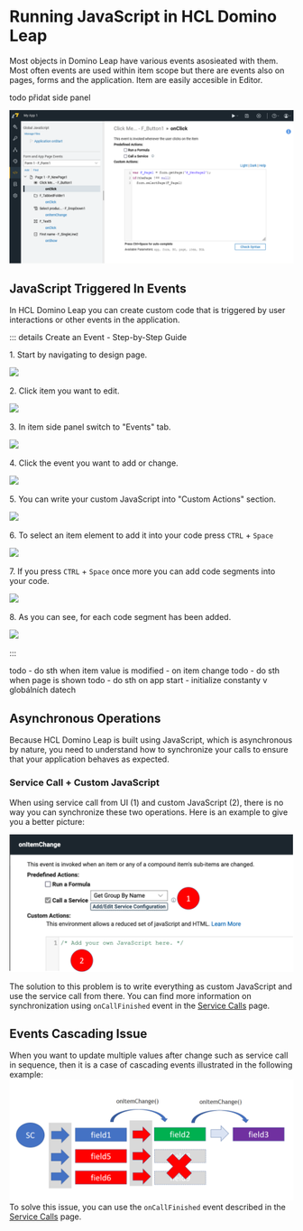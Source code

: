 # Running JavaScript in HCL Domino Leap

Most objects in Domino Leap have various events asosieated with them. Most often events are used within item scope but there are events also on pages, forms and the application. Item are easily accesible in Editor.

todo přidat side panel

![img_2.png](img_2.png)

## JavaScript Triggered In Events

In HCL Domino Leap you can create custom code that is triggered by user interactions or other events in the
application. 


::: details Create an Event - Step-by-Step Guide

1\. Start by navigating to design page.

![](https://ajeuwbhvhr.cloudimg.io/colony-recorder.s3.amazonaws.com/files/2024-04-02/88271664-717d-4069-a5e1-393fc55281b8/ascreenshot.jpeg?tl_px=0,0&br_px=1934,1081&force_format=png&width=1120.0&wat=1&wat_opacity=0.7&wat_gravity=northwest&wat_url=https://colony-recorder.s3.us-west-1.amazonaws.com/images/watermarks/FB923C_standard.png&wat_pad=-9,48)

2\. Click item you want to edit.

![](https://ajeuwbhvhr.cloudimg.io/colony-recorder.s3.amazonaws.com/files/2024-04-02/7a9ad6ee-9666-4cd4-93e0-0c5291cbaeab/user_cropped_screenshot.jpeg?tl_px=0,0&br_px=1934,1081&force_format=png&width=1120.0&wat=1&wat_opacity=0.7&wat_gravity=northwest&wat_url=https://colony-recorder.s3.us-west-1.amazonaws.com/images/watermarks/FB923C_standard.png&wat_pad=513,142)

3\. In item side panel switch to "Events" tab.

![](https://ajeuwbhvhr.cloudimg.io/colony-recorder.s3.amazonaws.com/files/2024-04-02/b1826d93-cb8f-4179-ad5d-debd14005564/ascreenshot.jpeg?tl_px=1906,0&br_px=3841,1081&force_format=png&width=1120.0&wat=1&wat_opacity=0.7&wat_gravity=northwest&wat_url=https://colony-recorder.s3.us-west-1.amazonaws.com/images/watermarks/FB923C_standard.png&wat_pad=828,118)

4\. Click the event you want to add or change.

![](https://ajeuwbhvhr.cloudimg.io/colony-recorder.s3.amazonaws.com/files/2024-04-02/e205881f-8dab-49df-bbe8-428a617d85df/ascreenshot.jpeg?tl_px=1906,14&br_px=3841,1095&force_format=png&width=1120.0&wat=1&wat_opacity=0.7&wat_gravity=northwest&wat_url=https://colony-recorder.s3.us-west-1.amazonaws.com/images/watermarks/FB923C_standard.png&wat_pad=744,277)

5\. You can write your custom JavaScript into "Custom Actions" section.

![](https://ajeuwbhvhr.cloudimg.io/colony-recorder.s3.amazonaws.com/files/2024-04-02/07c34407-4666-464d-9aeb-046727d9d94c/ascreenshot.jpeg?tl_px=436,242&br_px=2371,1323&force_format=png&width=1120.0&wat=1&wat_opacity=0.7&wat_gravity=northwest&wat_url=https://colony-recorder.s3.us-west-1.amazonaws.com/images/watermarks/FB923C_standard.png&wat_pad=524,277)

6\. To select an item element to add it into your code press `CTRL` + `Space`

![](https://ajeuwbhvhr.cloudimg.io/colony-recorder.s3.amazonaws.com/files/2024-04-02/fc0de4f8-bc97-4c33-9226-989d29d62359/ascreenshot.jpeg?tl_px=985,788&br_px=2920,1870&force_format=png&width=1120.0&wat=1&wat_opacity=0.7&wat_gravity=northwest&wat_url=https://colony-recorder.s3.us-west-1.amazonaws.com/images/watermarks/FB923C_standard.png&wat_pad=524,352)

7\. If you press `CTRL` + `Space` once more you can add code segments into your code.

![](https://ajeuwbhvhr.cloudimg.io/colony-recorder.s3.amazonaws.com/files/2024-04-02/c972fdc6-5e51-4606-88e7-5b601cdd0a6e/ascreenshot.jpeg?tl_px=802,239&br_px=2737,1320&force_format=png&width=1120.0&wat=1&wat_opacity=0.7&wat_gravity=northwest&wat_url=https://colony-recorder.s3.us-west-1.amazonaws.com/images/watermarks/FB923C_standard.png&wat_pad=524,277)

8\. As you can see, for each code segment has been added.

![](https://ajeuwbhvhr.cloudimg.io/colony-recorder.s3.amazonaws.com/files/2024-04-02/de437f04-614e-4ad7-bceb-97180215497e/user_cropped_screenshot.jpeg?tl_px=953,394&br_px=2888,1475&force_format=png&width=1120.0)

:::

todo - do sth when item value is modified - on item change
todo - do sth when page is shown 
todo - do sth on app start - initialize constanty v globálních datech


## Asynchronous Operations

Because HCL Domino Leap is built using JavaScript, which is asynchronous by nature, you need to understand how to
synchronize your calls to ensure that your application behaves as expected.

### Service Call + Custom JavaScript

When using service call from UI (1) and custom JavaScript (2), there is no way you can synchronize these two operations.
Here is an example to give you a better picture:

![](./async_image2.png)

The solution to this problem is to write everything as custom JavaScript and use the service call from there. You can
find more information on synchronization using `onCallFinished` event in
the [Service Calls](/low-code-basics/js_in_dleap/services_js.html#synchronizing-service-calls) page.

## Events Cascading Issue

When you want to update multiple values after change such as service call in sequence, then it is a case of cascading
events illustrated in the following example:
![](./async_valu_update.png)
To solve this issue, you can use the `onCallFinished` event described in
the [Service Calls](/low-code-basics/js_in_dleap/services_js.html#synchronizing-service-calls) page. 

